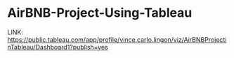 # AirBNB-Project-Using-Tableau

LINK: https://public.tableau.com/app/profile/vince.carlo.lingon/viz/AirBNBProjectinTableau/Dashboard1?publish=yes
